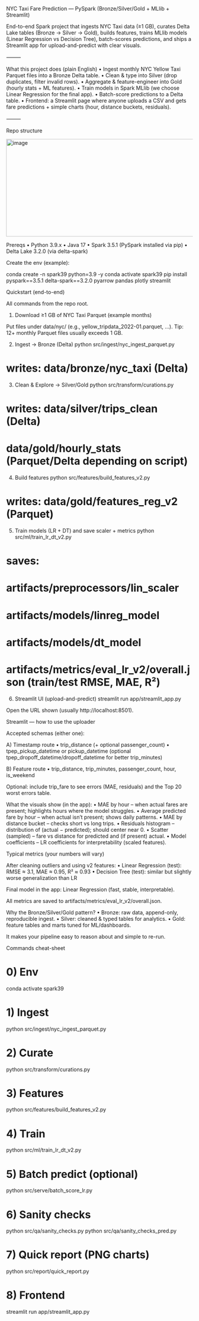 NYC Taxi Fare Prediction — PySpark (Bronze/Silver/Gold + MLlib + Streamlit)

End-to-end Spark project that ingests NYC Taxi data (≥1 GB), curates Delta Lake tables (Bronze → Silver → Gold), builds features, trains MLlib models (Linear Regression vs Decision Tree), batch-scores predictions, and ships a Streamlit app for upload-and-predict with clear visuals.

⸻

What this project does (plain English)
	•	Ingest monthly NYC Yellow Taxi Parquet files into a Bronze Delta table.
	•	Clean & type into Silver (drop duplicates, filter invalid rows).
	•	Aggregate & feature-engineer into Gold (hourly stats + ML features).
	•	Train models in Spark MLlib (we choose Linear Regression for the final app).
	•	Batch-score predictions to a Delta table.
	•	Frontend: a Streamlit page where anyone uploads a CSV and gets fare predictions + simple charts (hour, distance buckets, residuals).

⸻

Repo structure

<img width="704" height="263" alt="image" src="https://github.com/user-attachments/assets/446df752-da23-4460-bbd8-4ed570d4012d" />


Prereqs
	•	Python 3.9.x
	•	Java 17
	•	Spark 3.5.1 (PySpark installed via pip)
	•	Delta Lake 3.2.0 (via delta-spark)

Create the env (example):

conda create -n spark39 python=3.9 -y
conda activate spark39
pip install pyspark==3.5.1 delta-spark==3.2.0 pyarrow pandas plotly streamlit

Quickstart (end-to-end)

All commands from the repo root.

1) Download ≥1 GB of NYC Taxi Parquet (example months)

Put files under data/nyc/ (e.g., yellow_tripdata_2022-01.parquet, …).
Tip: 12+ monthly Parquet files usually exceeds 1 GB.

2) Ingest → Bronze (Delta)
python src/ingest/nyc_ingest_parquet.py
# writes: data/bronze/nyc_taxi  (Delta)

3) Clean & Explore → Silver/Gold
python src/transform/curations.py
# writes: data/silver/trips_clean (Delta)
#         data/gold/hourly_stats  (Parquet/Delta depending on script)

4) Build features
python src/features/build_features_v2.py
# writes: data/gold/features_reg_v2 (Parquet)

5) Train models (LR + DT) and save scaler + metrics
python src/ml/train_lr_dt_v2.py
# saves:
#   artifacts/preprocessors/lin_scaler
#   artifacts/models/linreg_model
#   artifacts/models/dt_model
#   artifacts/metrics/eval_lr_v2/overall.json  (train/test RMSE, MAE, R²)

6) Streamlit UI (upload-and-predict)
streamlit run app/streamlit_app.py

Open the URL shown (usually http://localhost:8501).

Streamlit — how to use the uploader

Accepted schemas (either one):

A) Timestamp route
	•	trip_distance (+ optional passenger_count)
	•	tpep_pickup_datetime or pickup_datetime (optional tpep_dropoff_datetime/dropoff_datetime for better trip_minutes)

B) Feature route
	•	trip_distance, trip_minutes, passenger_count, hour, is_weekend

Optional: include trip_fare to see errors (MAE, residuals) and the Top 20 worst errors table.

What the visuals show (in the app):
	•	MAE by hour – when actual fares are present; highlights hours where the model struggles.
	•	Average predicted fare by hour – when actual isn’t present; shows daily patterns.
	•	MAE by distance bucket – checks short vs long trips.
	•	Residuals histogram – distribution of (actual − predicted); should center near 0.
	•	Scatter (sampled) – fare vs distance for predicted and (if present) actual.
	•	Model coefficients – LR coefficients for interpretability (scaled features).

Typical metrics (your numbers will vary)

After cleaning outliers and using v2 features:
	•	Linear Regression (test): RMSE ≈ 3.1, MAE ≈ 0.95, R² ≈ 0.93
	•	Decision Tree (test): similar but slightly worse generalization than LR

Final model in the app: Linear Regression (fast, stable, interpretable).

All metrics are saved to artifacts/metrics/eval_lr_v2/overall.json.

Why the Bronze/Silver/Gold pattern?
	•	Bronze: raw data, append-only, reproducible ingest.
	•	Silver: cleaned & typed tables for analytics.
	•	Gold: feature tables and marts tuned for ML/dashboards.

It makes your pipeline easy to reason about and simple to re-run.

Commands cheat-sheet

# 0) Env
conda activate spark39

# 1) Ingest
python src/ingest/nyc_ingest_parquet.py

# 2) Curate
python src/transform/curations.py

# 3) Features
python src/features/build_features_v2.py

# 4) Train
python src/ml/train_lr_dt_v2.py

# 5) Batch predict (optional)
python src/serve/batch_score_lr.py

# 6) Sanity checks
python src/qa/sanity_checks.py
python src/qa/sanity_checks_pred.py

# 7) Quick report (PNG charts)
python src/report/quick_report.py

# 8) Frontend
streamlit run app/streamlit_app.py
